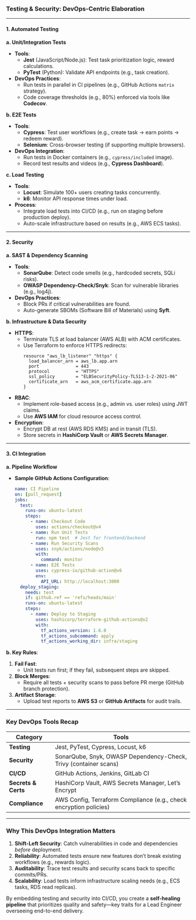 ### **Testing & Security: DevOps-Centric Elaboration**  

---

#### **1. Automated Testing**  
**a. Unit/Integration Tests**  
- **Tools**:  
  - **Jest** (JavaScript/Node.js): Test task prioritization logic, reward calculations.  
  - **PyTest** (Python): Validate API endpoints (e.g., task creation).  
- **DevOps Practices**:  
  - Run tests in parallel in CI pipelines (e.g., GitHub Actions `matrix` strategy).  
  - Code coverage thresholds (e.g., 80%) enforced via tools like **Codecov**.  

**b. E2E Tests**  
- **Tools**:  
  - **Cypress**: Test user workflows (e.g., create task → earn points → redeem reward).  
  - **Selenium**: Cross-browser testing (if supporting multiple browsers).  
- **DevOps Integration**:  
  - Run tests in Docker containers (e.g., `cypress/included` image).  
  - Record test results and videos (e.g., **Cypress Dashboard**).  

**c. Load Testing**  
- **Tools**:  
  - **Locust**: Simulate 100+ users creating tasks concurrently.  
  - **k6**: Monitor API response times under load.  
- **Process**:  
  - Integrate load tests into CI/CD (e.g., run on staging before production deploy).  
  - Auto-scale infrastructure based on results (e.g., AWS ECS tasks).  

---

#### **2. Security**  
**a. SAST & Dependency Scanning**  
- **Tools**:  
  - **SonarQube**: Detect code smells (e.g., hardcoded secrets, SQLi risks).  
  - **OWASP Dependency-Check/Snyk**: Scan for vulnerable libraries (e.g., log4j).  
- **DevOps Practices**:  
  - Block PRs if critical vulnerabilities are found.  
  - Auto-generate SBOMs (Software Bill of Materials) using **Syft**.  

**b. Infrastructure & Data Security**  
- **HTTPS**:  
  - Terminate TLS at load balancer (AWS ALB) with ACM certificates.  
  - Use Terraform to enforce HTTPS redirects:  
    ```hcl  
    resource "aws_lb_listener" "https" {  
      load_balancer_arn = aws_lb.app.arn  
      port              = 443  
      protocol          = "HTTPS"  
      ssl_policy        = "ELBSecurityPolicy-TLS13-1-2-2021-06"  
      certificate_arn   = aws_acm_certificate.app.arn  
    }  
    ```  
- **RBAC**:  
  - Implement role-based access (e.g., admin vs. user roles) using JWT claims.  
  - Use **AWS IAM** for cloud resource access control.  
- **Encryption**:  
  - Encrypt DB at rest (AWS RDS KMS) and in transit (TLS).  
  - Store secrets in **HashiCorp Vault** or **AWS Secrets Manager**.  

---

#### **3. CI Integration**  
**a. Pipeline Workflow**  
- **Sample GitHub Actions Configuration**:  
  ```yaml  
  name: CI Pipeline  
  on: [pull_request]  
  jobs:  
    test:  
      runs-on: ubuntu-latest  
      steps:  
        - name: Checkout Code  
          uses: actions/checkout@v4  
        - name: Run Unit Tests  
          run: npm test  # Jest for frontend/backend  
        - name: Run Security Scans  
          uses: snyk/actions/node@v3  
          with:  
            command: monitor  
        - name: E2E Tests  
          uses: cypress-io/github-action@v6  
          env:  
            API_URL: http://localhost:3000  
    deploy_staging:  
      needs: test  
      if: github.ref == 'refs/heads/main'  
      runs-on: ubuntu-latest  
      steps:  
        - name: Deploy to Staging  
          uses: hashicorp/terraform-github-actions@v2  
          with:  
            tf_actions_version: 1.6.0  
            tf_actions_subcommand: apply  
            tf_actions_working_dir: infra/staging  
  ```  

**b. Key Rules**:  
1. **Fail Fast**:  
   - Unit tests run first; if they fail, subsequent steps are skipped.  
2. **Block Merges**:  
   - Require all tests + security scans to pass before PR merge (GitHub branch protection).  
3. **Artifact Storage**:  
   - Upload test reports to **AWS S3** or **GitHub Artifacts** for audit trails.  

---

### **Key DevOps Tools Recap**  
| **Category**         | **Tools**                                                                 |  
|-----------------------|---------------------------------------------------------------------------|  
| **Testing**          | Jest, PyTest, Cypress, Locust, k6                                        |  
| **Security**         | SonarQube, Snyk, OWASP Dependency-Check, Trivy (container scans)         |  
| **CI/CD**            | GitHub Actions, Jenkins, GitLab CI                                       |  
| **Secrets & Certs**  | HashiCorp Vault, AWS Secrets Manager, Let’s Encrypt                      |  
| **Compliance**       | AWS Config, Terraform Compliance (e.g., check encryption policies)       |  

---

### **Why This DevOps Integration Matters**  
1. **Shift-Left Security**: Catch vulnerabilities in code and dependencies *before* deployment.  
2. **Reliability**: Automated tests ensure new features don’t break existing workflows (e.g., rewards logic).  
3. **Auditability**: Trace test results and security scans back to specific commits/PRs.  
4. **Scalability**: Load tests inform infrastructure scaling needs (e.g., ECS tasks, RDS read replicas).  

By embedding testing and security into CI/CD, you create a **self-healing pipeline** that prioritizes quality and safety—key traits for a Lead Engineer overseeing end-to-end delivery.